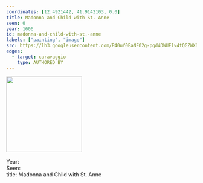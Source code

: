 ```yaml
---
coordinates: [12.4921442, 41.9142103, 0.0]
title: Madonna and Child with St. Anne
seen: 0
year: 1606
id: madonna-and-child-with-st.-anne
labels: ["painting", "image"]
src: https://lh3.googleusercontent.com/P40uY0EaNF02g-pqd4DWUElv4tQGZWXDAnrasDwnKqOBKpDgHyIF4XYjejYGDBdgzrHTiHiCMp5vVMytWfnZRkdnwgej-H2YsLLTvFBvJQKM_O_0qVTnr81FT_w2wdAE9A
edges:
  - target: caravaggio
    type: AUTHORED_BY
---
```


<img src="https://lh3.googleusercontent.com/P40uY0EaNF02g-pqd4DWUElv4tQGZWXDAnrasDwnKqOBKpDgHyIF4XYjejYGDBdgzrHTiHiCMp5vVMytWfnZRkdnwgej-H2YsLLTvFBvJQKM_O_0qVTnr81FT_w2wdAE9A" height="200" width="auto" /><br><br>Year: <br>Seen: <br>title: Madonna and Child with St. Anne